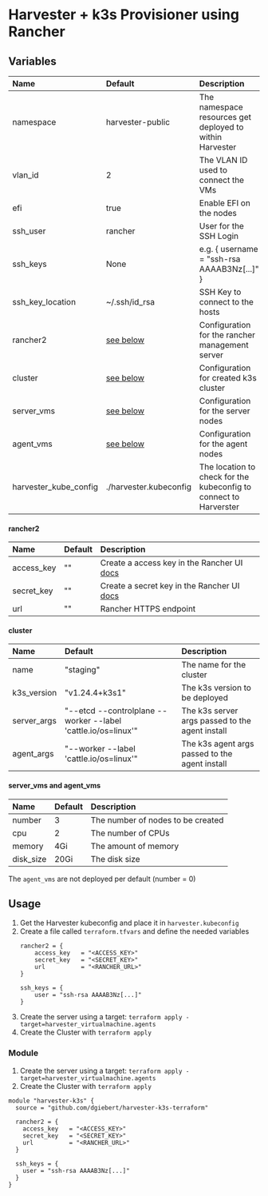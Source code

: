 # Harvester + k3s Provisioner using Rancher

## Variables

| Name                  | Default                                                                                   | Description                                                       |
|:----------------------|:------------------------------------------------------------------------------------------|:------------------------------------------------------------------|
| namespace             | harvester-public                                                                          | The namespace resources get deployed to within Harvester          |
| vlan_id               | 2                                                                                         | The VLAN ID used to connect the VMs                               |
| efi                   | true                                                                                      | Enable EFI on the nodes                                           |
| ssh_user              | rancher                                                                                   | User for the SSH Login                                            |
| ssh_keys              | None                                                                                      | e.g. { username = "ssh-rsa AAAAB3Nz[...]" }                       |
| ssh_key_location      | ~/.ssh/id_rsa                                                                             | SSH Key to connect to the hosts                                   |
| rancher2              | [see below](https://github.com/dgiebert/harvester-k3s-terraform#rancher2)                 | Configuration for the rancher management server                   |
| cluster               | [see below](https://github.com/dgiebert/harvester-k3s-terraform#cluster)                  | Configuration for created k3s cluster                             |
| server_vms            | [see below](https://github.com/dgiebert/harvester-k3s-terraform#server_vms-and-agent_vms) | Configuration for the server nodes                                |
| agent_vms             | [see below](https://github.com/dgiebert/harvester-k3s-terraform#server_vms-and-agent_vms) | Configuration for the agent nodes                                 |
| harvester_kube_config | ./harvester.kubeconfig                                                                    | The location to check for the kubeconfig to connect to Harverster |
#### rancher2

| Name       | Default | Description                                                                                                                  |
|:-----------|:--------|:-----------------------------------------------------------------------------------------------------------------------------|
| access_key | ""      | Create a access key in the Rancher UI [docs](https://docs.ranchermanager.rancher.io/reference-guides/user-settings/api-keys) |
| secret_key | ""      | Create a secret key in the Rancher UI [docs](https://docs.ranchermanager.rancher.io/reference-guides/user-settings/api-keys) |
| url        | ""      | Rancher HTTPS endpoint                                                                                                       |

#### cluster

| Name        | Default                                                       | Description                                     |
|:------------|:--------------------------------------------------------------|:------------------------------------------------|
| name        | "staging"                                                     | The name for the cluster                        |
| k3s_version | "v1.24.4+k3s1"                                                | The k3s version to be deployed                  |
| server_args | "--etcd --controlplane --worker --label 'cattle.io/os=linux'" | The k3s server args passed to the agent install |
| agent_args  | "--worker --label 'cattle.io/os=linux'"                       | The k3s agent args passed to the agent install  |

#### server_vms and agent_vms

| Name      | Default | Description                       |
|:----------|:--------|:----------------------------------|
| number    | 3       | The number of nodes to be created |
| cpu       | 2       | The number of CPUs                |
| memory    | 4Gi     | The amount of memory              |
| disk_size | 20Gi    | The disk size                     |

The `agent_vms` are not deployed per default (number = 0)

## Usage

1. Get the Harvester kubeconfig and place it in `harvester.kubeconfig`
2. Create a file called `terraform.tfvars` and define the needed variables
    ```
    rancher2 = {
        access_key   = "<ACCESS_KEY>"
        secret_key   = "<SECRET_KEY>"
        url          = "<RANCHER_URL>"
    }

    ssh_keys = {
        user = "ssh-rsa AAAAB3Nz[...]"
    }
    ```
3. Create the server using a target: `terraform apply -target=harvester_virtualmachine.agents`
4. Create the Cluster with `terraform apply`

### Module

1. Create the server using a target: `terraform apply -target=harvester_virtualmachine.agents`
2. Create the Cluster with `terraform apply`

```
module "harvester-k3s" {
  source = "github.com/dgiebert/harvester-k3s-terraform"

  rancher2 = {
    access_key   = "<ACCESS_KEY>"
    secret_key   = "<SECRET_KEY>"
    url          = "<RANCHER_URL>"
  }

  ssh_keys = {
    user = "ssh-rsa AAAAB3Nz[...]"
  }
}
```